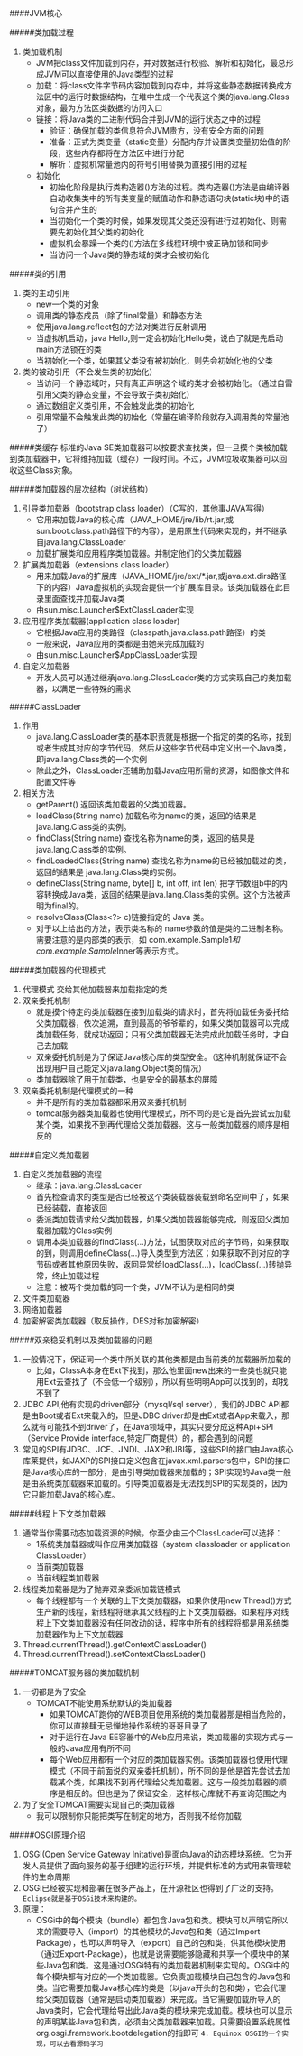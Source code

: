 
####JVM核心

#####类加载过程
1. 类加载机制
    + JVM把class文件加载到内存，并对数据进行校验、解析和初始化，最总形成JVM可以直接使用的Java类型的过程
    + 加载：将class文件字节码内容加载到内存中，并将这些静态数据转换成方法区中的运行时数据结构，在堆中生成一个代表这个类的java.lang.Class对象，最为方法区类数据的访问入口
    + 链接：将Java类的二进制代码合并到JVM的运行状态之中的过程
        + 验证：确保加载的类信息符合JVM贵方，没有安全方面的问题
        + 准备：正式为类变量（static变量）分配内存并设置类变量初始值的阶段，这些内存都将在方法区中进行分配
        + 解析：虚拟机常量池内的符号引用替换为直接引用的过程
    + 初始化
        + 初始化阶段是执行类构造器<clinit>()方法的过程。类构造器<clinit>()方法是由编译器自动收集类中的所有类变量的赋值动作和静态语句块(static块)中的语句合并产生的
        + 当初始化一个类的时候，如果发现其父类还没有进行过初始化、则需要先初始化其父类的初始化
        + 虚拟机会暴躁一个类的<clinit>()方法在多线程环境中被正确加锁和同步
        + 当访问一个Java类的静态域的类才会被初始化

#####类的引用
1. 类的主动引用
    + new一个类的对象
    + 调用类的静态成员（除了final常量）和静态方法
    + 使用java.lang.reflect包的方法对类进行反射调用
    + 当虚拟机启动，java Hello,则一定会初始化Hello类，说白了就是先启动main方法锁在的类
    + 当初始化一个类，如果其父类没有被初始化，则先会初始化他的父类
2. 类的被动引用（不会发生类的初始化）
    + 当访问一个静态域时，只有真正声明这个域的类才会被初始化。（通过自雷引用父类的静态变量，不会导致子类初始化）
    + 通过数组定义类引用，不会触发此类的初始化
    + 引用常量不会触发此类的初始化（常量在编译阶段就存入调用类的常量池了）

#####类缓存
标准的Java SE类加载器可以按要求查找类，但一旦摸个类被加载到类加载器中，它将维持加载（缓存）一段时间。不过，JVM垃圾收集器可以回收这些Class对象。

#####类加载器的层次结构（树状结构）
1. 引导类加载器（bootstrap class loader）（C写的，其他事JAVA写得）
    + 它用来加载Java的核心库（JAVA_HOME/jre/lib/rt.jar,或sun.boot.class.path路径下的内容），是用原生代码来实现的，并不继承自java.lang.ClassLoader
    + 加载扩展类和应用程序类加载器。并制定他们的父类加载器
2. 扩展类加载器（extensions class loader）
    + 用来加载Java的扩展库（JAVA_HOME/jre/ext/*.jar,或java.ext.dirs路径下的内容）Java虚拟机的实现会提供一个扩展库目录。该类加载器在此目录里面查找并加载Java类
    + 由sun.misc.Launcher$ExtClassLoader实现
3. 应用程序类加载器(application class loader)
    + 它根据Java应用的类路径（classpath,java.class.path路径）的类
    + 一般来说，Java应用的类都是由她来完成加载的
    + 由sun.misc.Launcher$AppClassLoader实现
4. 自定义加载器
    + 开发人员可以通过继承java.lang.ClassLoader类的方式实现自己的类加载器，以满足一些特殊的需求

#####ClassLoader
1. 作用
    + java.lang.ClassLoader类的基本职责就是根据一个指定的类的名称，找到或者生成其对应的字节代码，然后从这些字节代码中定义出一个Java类，即java.lang.Class类的一个实例
    + 除此之外，ClassLoader还辅助加载Java应用所需的资源，如图像文件和配置文件等
2. 相关方法
    + getParent() 返回该类加载器的父类加载器。
    + loadClass(String name) 加载名称为name的类，返回的结果是java.lang.Class类的实例。
    + findClass(String name) 查找名称为name的类，返回的结果是java.lang.Class类的实例。
    + findLoadedClass(String name)  查找名称为name的已经被加载过的类，返回的结果是 java.lang.Class类的实例。
    + defineClass(String name, byte[] b, int off, int len)  把字节数组b中的内容转换成Java类，返回的结果是java.lang.Class类的实例。这个方法被声明为final的。
    + resolveClass(Class<?> c)链接指定的 Java 类。
    + 对于以上给出的方法，表示类名称的 name参数的值是类的二进制名称。需要注意的是内部类的表示，如 com.example.Sample$1和com.example.Sample$Inner等表示方式。

#####类加载器的代理模式
1. 代理模式 交给其他加载器来加载指定的类
2. 双亲委托机制
    + 就是摸个特定的类加载器在接到加载类的请求时，首先将加载任务委托给父类加载器，依次追溯，直到最高的爷爷辈的，如果父类加载器可以完成类加载任务，就成功返回；只有父类加载器无法完成此加载任务时，才自己去加载
    + 双亲委托机制是为了保证Java核心库的类型安全。（这种机制就保证不会出现用户自己能定义java.lang.Object类的情况）
    + 类加载器除了用于加载类，也是安全的最基本的屏障
3. 双亲委托机制是代理模式的一种
    + 并不是所有的类加载器都采用双亲委托机制
    + tomcat服务器类加载器也使用代理模式，所不同的是它是首先尝试去加载某个类，如果找不到再代理给父类加载器。这与一般类加载器的顺序是相反的

#####自定义类加载器
1. 自定义类加载器的流程
    + 继承：java.lang.ClassLoader
    + 首先检查请求的类型是否已经被这个类装载器装载到命名空间中了，如果已经装载，直接返回
    + 委派类加载请求给父类加载器，如果父类加载器能够完成，则返回父类加载器加载的Class实例
    + 调用本类加载器的findClass(...)方法，试图获取对应的字节码，如果获取的到，则调用defineClass(...)导入类型到方法区；如果获取不到对应的字节码或者其他原因失败，返回异常给loadClass(...)，loadClass(...)转抛异常，终止加载过程
    + 注意：被两个类加载的同一个类，JVM不认为是相同的类
2. 文件类加载器
3. 网络加载器
4. 加密解密类加载器（取反操作，DES对称加密解密）


#####双亲稳妥机制以及类加载器的问题
1. 一般情况下，保证同一个类中所关联的其他类都是由当前类的加载器所加载的
    + 比如，ClassA本身在Ext下找到，那么他里面new出来的一些类也就只能用Ext去查找了（不会低一个级别），所以有些明明App可以找到的，却找不到了
2. JDBC API,他有实现的driven部分（mysql/sql server），我们的JDBC API都是由Boot或者Ext来载入的，但是JDBC driver却是由Ext或者App来载入，那么就有可能找不到driver了，在Java领域中，其实只要分成这种Api+SPI（Service Provide interface,特定厂商提供）的，都会遇到的问题
3. 常见的SPI有JDBC、JCE、JNDI、JAXP和JBI等，这些SPI的接口由Java核心库莱提供，如JAXP的SPI接口定义包含在javax.xml.parsers包中，SPI的接口是Java核心库的一部分，是由引导类加载器来加载的；SPI实现的Java类一般是由系统类加载器来加载的。引导类加载器是无法找到SPI的实现类的，因为它只能加载Java的核心库。

#####线程上下文类加载器
1. 通常当你需要动态加载资源的时候，你至少由三个ClassLoader可以选择：
    + 1系统类加载器或叫作应用类加载器（system classloader or application ClassLoader）
    + 当前类加载器
    + 当前线程类加载器
2. 线程类加载器是为了抛弃双亲委派加载链模式
    + 每个线程都有一个关联的上下文类加载器，如果你使用new Thread()方式生产新的线程，新线程将继承其父线程的上下文类加载器。如果程序对线程上下文类加载器没有任何改动的话，程序中所有的线程将都是用系统类加载器作为上下文加载器
3. Thread.currentThread().getContextClassLoader()
4. Thread.currentThread().setContextClassLoader()

#####TOMCAT服务器的类加载机制
1. 一切都是为了安全
    + TOMCAT不能使用系统默认的类加载器
        + 如果TOMCAT跑你的WEB项目使用系统的类加载器那是相当危险的，你可以直接肆无忌惮地操作系统的哥哥目录了
        + 对于运行在Java EE容器中的Web应用来说，类加载器的实现方式与一般的Java应用有所不同
        + 每个Web应用都有一个对应的类加载器实例。该类加载器也使用代理模式（不同于前面说的双亲委托机制），所不同的是他是首先尝试去加载某个类，如果找不到再代理给父类加载器。这与一般类加载器的顺序是相反的。但也是为了保证安全，这样核心库就不再查询范围之内
2. 为了安全TOMCAT需要实现自己的类加载器
    + 我可以限制你只能把类写在制定的地方，否则我不给你加载

#####OSGI原理介绍
1. OSGI(Open Service Gateway Initative)是面向Java的动态模块系统。它为开发人员提供了面向服务的基于组建的运行环境，并提供标准的方式用来管理软件的生命周期
2. OSGi已经被实现和部署在很多产品上，在开源社区也得到了广泛的支持。`Eclipse就是基于OSGi技术来构建的。`
3. 原理：
    + OSGi中的每个模块（bundle）都包含Java包和类。模块可以声明它所以来的需要导入（import）的其他模块的Java包和类（通过Import-Package），也可以声明导入（export）自己的包和类，供其他模块使用（通过Export-Package），也就是说需要能够隐藏和共享一个模块中的某些Java包和类。这是通过OSGi特有的类加载器机制来实现的。OSGi中的每个模块都有对应的一个类加载器。它负责加载模块自己包含的Java包和类。当它需要加载Java核心库的类是（以java开头的包和类），它会代理给父类加载器（通常是启动类加载器）来完成。当它需要加载所导入的Java类时，它会代理给导出此Java类的模块来完成加载。模块也可以显示的声明某些Java包和类，必须由父类加载器来加载。只需要设置系统属性org.osgi.framework.bootdelegation的指即可
`4. Equinox OSGI的一个实现，可以去看源码学习`
